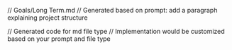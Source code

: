 // Goals/Long Term.md
// Generated based on prompt: add  a paragraph explaining project structure

// Generated code for md file type
// Implementation would be customized based on your prompt and file type
